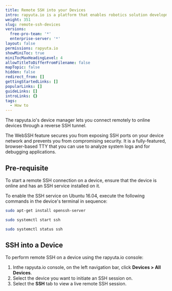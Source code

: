 ```yaml
---
title: Remote SSH into your Devices
intro: rapyuta.io is a platform that enables robotics solution development by providing the necessary software infrastructure and facilitating the interaction between multiple stakeholders who contribute to the solution development.
weight: 351
slug: remote-ssh-devices
versions:
  free-pro-team: '*'
  enterprise-server: '*'
layout: false
permissions: rapyuta.io
showMiniToc: true
miniTocMaxHeadingLevel: 4
allowTitleToDifferFromFilename: false
mapTopic: false
hidden: false
redirect_from: []
gettingStartedLinks: []
popularLinks: []
guideLinks: []
introLinks: {}
tags:
  - How to
---
```



The rapyuta.io's device manager lets you connect remotely to online devices through a reverse SSH tunnel.

The WebSSH feature secures you from exposing SSH ports on your device network and prevents you from compromising security. It is a fully-featured, browser-based TTY that you can use to analyze system logs and for debugging applications.

## Pre-requisite

To start a remote SSH connection on a device, ensure that the device is online and has an SSH service installed on it.

To enable the SSH service on Ubuntu 16.04, execute the following commands in the device's terminal in sequence:

```bash
sudo apt-get install openssh-server

sudo systemctl start ssh

sudo systemctl status ssh
```

## SSH into a Device

To perform remote SSH on a device using the rapyuta.io console:

1. Inthe rapyuta.io console, on the left navigation bar, click **Devices > All Devices**.
2. Select the device you want to initiate an SSH session on.
3. Select the **SSH** tab to view a live remote SSH session.